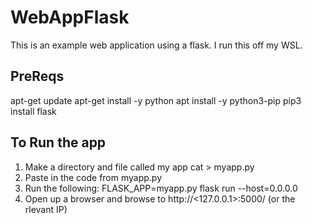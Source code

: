# WebAppFlask
This is an example web application using a flask. I run this off my WSL.

## PreReqs
apt-get update
apt-get install -y python
apt install -y python3-pip
pip3 install flask

## To Run the app
1. Make a directory and file called my app 
  cat > myapp.py
2. Paste in the code from myapp.py
3. Run the following: FLASK_APP=myapp.py flask run --host=0.0.0.0
4. Open up a browser and browse to http://<127.0.0.1>:5000/ (or the rlevant IP)
